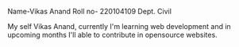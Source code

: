 Name-Vikas Anand
Roll no- 220104109
Dept. Civil

My self Vikas Anand, currently I'm learning web development and in upcoming months I'll able to contribute in opensource websites. 